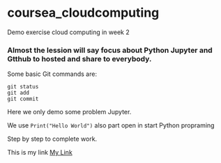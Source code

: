 # coursea_cloudcomputing
Demo exercise cloud computing in week 2

### Almost the lession will say focus about Python Jupyter and Gtthub to hosted and share to everybody.

Some basic Git commands are:
```
git status
git add
git commit
```
Here we only demo some problem Jupyter. 

We use `Print("Hello World")` also part open in start Python propraming 

Step by step to complete work.

This is my link [My Link](https://gist.github.com/vuonghongphong95/d90c4a761454242b1f0c923cf4b537d2)
